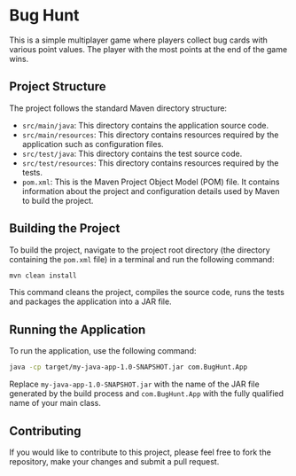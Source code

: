 # Bug Hunt

This is a simple multiplayer game where players collect bug cards with various point values. 
The player with the most points at the end of the game wins.


## Project Structure

The project follows the standard Maven directory structure:

- `src/main/java`: This directory contains the application source code.
- `src/main/resources`: This directory contains resources required by the application such as configuration files.
- `src/test/java`: This directory contains the test source code.
- `src/test/resources`: This directory contains resources required by the tests.
- `pom.xml`: This is the Maven Project Object Model (POM) file. It contains information about the project and configuration details used by Maven to build the project.

## Building the Project

To build the project, navigate to the project root directory (the directory containing the `pom.xml` file) in a terminal and run the following command:

```bash
mvn clean install
```

This command cleans the project, compiles the source code, runs the tests and packages the application into a JAR file.

## Running the Application

To run the application, use the following command:

```bash
java -cp target/my-java-app-1.0-SNAPSHOT.jar com.BugHunt.App
```

Replace `my-java-app-1.0-SNAPSHOT.jar` with the name of the JAR file generated by the build process and `com.BugHunt.App` with the fully qualified name of your main class.

## Contributing

If you would like to contribute to this project, please feel free to fork the repository, make your changes and submit a pull request.
